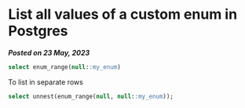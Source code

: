 # List all values of a custom enum in Postgres

**_Posted on 23 May, 2023_**

```sql
select enum_range(null::my_enum)
```

To list in separate rows

```sql
select unnest(enum_range(null, null::my_enum));
```
